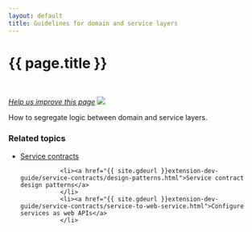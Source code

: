 ```yaml
---
layout: default
title: Guidelines for domain and service layers
---
```


<div class="container bs-docs-container">
   <div class="row">
      <div class="jumbotron">
         <h1 class="api1" id="domain-service-layers">{{ page.title }}</h1>
      </div>
      <div class="row">
         <div class="col-xs-3">
            <p>&nbsp;</p>
         </div>
         <div class="col-xs-9" role="main">
            <div class="bs-docs-section">
               <p><a href="{{ site.githuburl }}guides/v1.0/extension-dev-guide/service-contracts/service-domain-guidelines.md" target="_blank"><em>Help us improve this page</em></a>&nbsp;<img src="{{ site.baseurl }}common/images/newWindow.gif"/></p>
               <p>How to segregate logic between domain and service layers.</p>
              <h3 id="related-topics">Related topics</h3>
               <ul>
               <li><a href="{{ site.gdeurl }}extension-dev-guide/service-contracts/service-contracts.html">Service contracts</a></li>

               <li><a href="{{ site.gdeurl }}extension-dev-guide/service-contracts/design-patterns.html">Service contract design patterns</a>
               </li>
               <li><a href="{{ site.gdeurl }}extension-dev-guide/service-contracts/service-to-web-service.html">Configure services as web APIs</a>
               </li>
  </ul>
            </div>
         </div>
      </div>
   </div>
</div>





